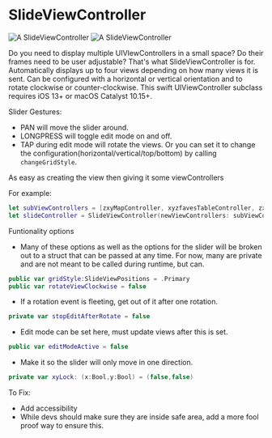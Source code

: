 #  SlideViewController

![A SlideViewController](https://dohernandez.net/wp-content/uploads/sites/2/2021/08/IMG_0421.jpeg)
![A SlideViewController](https://dohernandez.net/wp-content/uploads/sites/2/2021/08/IMG_0416.jpeg)

Do you need to display multiple UIVIewControllers in a small space? Do their frames need to be user adjustable? That's what SlideViewController is for.
Automatically displays up to four views depending on how many views it is sent. Can be configured with a horizontal or vertical orientation and to rotate clockwise or counter-clockwise.
This swift UIViewController subclass requires iOS 13+ or macOS Catalyst 10.15+.

Slider Gestures:
* PAN will move the slider around.
* LONGPRESS will toggle edit mode on and off.
* TAP during edit mode will rotate the views. Or you can set it to change the configuration(horizontal/vertical/top/bottom) by calling `changeGridStyle`.

As easy as creating the view then giving it some viewControllers

For example:
```swift
let subViewControllers = [zxyMapController, xyzfavesTableController, zxySettingController]
let slideController = SlideViewController(newViewControllers: subViewControllers) //Sets view position based in order (ie 0 = Primary, 1 = Secondary, etc.)
```
Funtionality options

* Many of these options as well as the options for the slider will be broken out to a struct that can be passed at any time. For now, many are private and are not meant to be called during runtime, but can.
```swift
public var gridStyle:SlideViewPositions = .Primary
public var rotateViewClockwise = false
```

* If a rotation event is fleeting, get out of it after one rotation.
```swift
private var stopEditAfterRotate = false
```

* Edit mode can be set here, must update views after this is set.
```swift
public var editModeActive = false
```
* Make it so the slider will only move in one direction.
```swift
private var xyLock: (x:Bool,y:Bool) = (false,false)
```

To Fix:
* Add accessibility
* While devs should make sure they are inside safe area, add a more fool proof way to ensure this.
